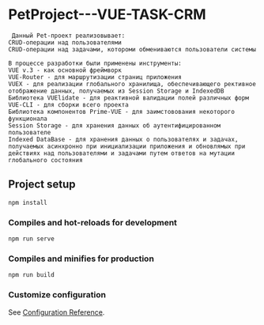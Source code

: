 # PetProject---VUE-TASK-CRM

     Данный Pet-проект реализовывает:
    CRUD-операции над пользователями
    CRUD-операции над задачами, котороми обмениваются пользователи системы

    В процессе разработки были применены инструменты:
    VUE v.3 - как основной фреймворк
    VUE-Router - для маршрутизации страниц приложения
    VUEX - для реализации глобального хранилища, обеспечивающего рективное отображение данных, получаемых из Session Storage и IndexedDB
    Библиотека VUElidate - для реактивной валидации полей различных форм
    VUE-CLI - для сборки всего проекта
    Библиотека компонентов Prime-VUE - для заимстовования некоторого функционала
    Session Storage - для хранения данных об аутентифицированном пользователе
    Indexed DataBase - для хранения данных о пользователях и задачах, получаемых асинхронно при инициализации приложения и обновлямых при действиях над пользователями и задачами путем ответов на мутации глобального состояния

## Project setup

```
npm install
```

### Compiles and hot-reloads for development

```
npm run serve
```

### Compiles and minifies for production

```
npm run build
```

### Customize configuration

See [Configuration Reference](https://cli.vuejs.org/config/).
